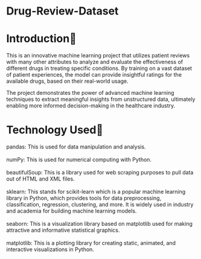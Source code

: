 # Drug-Review-Dataset

# Introduction📌
This is an innovative machine learning project that utilizes patient reviews with many other attributes to analyze and evaluate the effectiveness of different drugs in treating specific conditions. By training on a vast dataset of patient experiences, the model can provide insightful ratings for the available drugs, based on their real-world usage.

The project demonstrates the power of advanced machine learning techniques to extract meaningful insights from unstructured data, ultimately enabling more informed decision-making in the healthcare industry.

# Technology Used🚀
pandas: This is used for data manipulation and analysis.<br>  
numPy: This is used for numerical computing with Python.<br>  
beautifulSoup: This is a library used for web scraping purposes to pull data out of HTML and XML files.<br>  
sklearn: This stands for scikit-learn which is a popular machine learning library in Python, which provides tools for data preprocessing, classification, regression, clustering, and more. It is widely used in industry and academia for building machine learning models.<br>  
seaborn: This is a visualization library based on matplotlib used for making attractive and informative statistical graphics.<br>  
matplotlib: This is a plotting library for creating static, animated, and interactive visualizations in Python.<br>  

